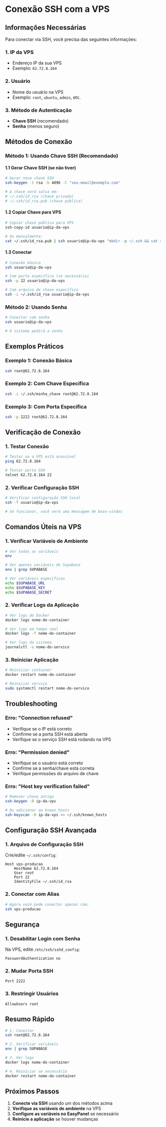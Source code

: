 # Conexão SSH com a VPS

## Informações Necessárias

Para conectar via SSH, você precisa das seguintes informações:

### 1. IP da VPS
- Endereço IP da sua VPS
- Exemplo: `62.72.8.164`

### 2. Usuário
- Nome do usuário na VPS
- Exemplo: `root`, `ubuntu`, `admin`, etc.

### 3. Método de Autenticação
- **Chave SSH** (recomendado)
- **Senha** (menos seguro)

## Métodos de Conexão

### Método 1: Usando Chave SSH (Recomendado)

#### 1.1 Gerar Chave SSH (se não tiver)
```bash
# Gerar nova chave SSH
ssh-keygen -t rsa -b 4096 -C "seu-email@exemplo.com"

# A chave será salva em:
# ~/.ssh/id_rsa (chave privada)
# ~/.ssh/id_rsa.pub (chave pública)
```

#### 1.2 Copiar Chave para VPS
```bash
# Copiar chave pública para VPS
ssh-copy-id usuario@ip-da-vps

# Ou manualmente:
cat ~/.ssh/id_rsa.pub | ssh usuario@ip-da-vps "mkdir -p ~/.ssh && cat >> ~/.ssh/authorized_keys"
```

#### 1.3 Conectar
```bash
# Conexão básica
ssh usuario@ip-da-vps

# Com porta específica (se necessário)
ssh -p 22 usuario@ip-da-vps

# Com arquivo de chave específico
ssh -i ~/.ssh/id_rsa usuario@ip-da-vps
```

### Método 2: Usando Senha

```bash
# Conectar com senha
ssh usuario@ip-da-vps

# O sistema pedirá a senha
```

## Exemplos Práticos

### Exemplo 1: Conexão Básica
```bash
ssh root@62.72.8.164
```

### Exemplo 2: Com Chave Específica
```bash
ssh -i ~/.ssh/minha_chave root@62.72.8.164
```

### Exemplo 3: Com Porta Específica
```bash
ssh -p 2222 root@62.72.8.164
```

## Verificação de Conexão

### 1. Testar Conexão
```bash
# Testar se a VPS está acessível
ping 62.72.8.164

# Testar porta SSH
telnet 62.72.8.164 22
```

### 2. Verificar Configuração SSH
```bash
# Verificar configuração SSH local
ssh -T usuario@ip-da-vps

# Se funcionar, você verá uma mensagem de boas-vindas
```

## Comandos Úteis na VPS

### 1. Verificar Variáveis de Ambiente
```bash
# Ver todas as variáveis
env

# Ver apenas variáveis do Supabase
env | grep SUPABASE

# Ver variáveis específicas
echo $SUPABASE_URL
echo $SUPABASE_KEY
echo $SUPABASE_SECRET
```

### 2. Verificar Logs da Aplicação
```bash
# Ver logs do Docker
docker logs nome-do-container

# Ver logs em tempo real
docker logs -f nome-do-container

# Ver logs do sistema
journalctl -u nome-do-servico
```

### 3. Reiniciar Aplicação
```bash
# Reiniciar container
docker restart nome-do-container

# Reiniciar serviço
sudo systemctl restart nome-do-servico
```

## Troubleshooting

### Erro: "Connection refused"
- Verifique se o IP está correto
- Confirme se a porta SSH está aberta
- Verifique se o serviço SSH está rodando na VPS

### Erro: "Permission denied"
- Verifique se o usuário está correto
- Confirme se a senha/chave está correta
- Verifique permissões do arquivo de chave

### Erro: "Host key verification failed"
```bash
# Remover chave antiga
ssh-keygen -R ip-da-vps

# Ou adicionar ao known_hosts
ssh-keyscan -H ip-da-vps >> ~/.ssh/known_hosts
```

## Configuração SSH Avançada

### 1. Arquivo de Configuração SSH
Crie/edite `~/.ssh/config`:
```
Host vps-producao
    HostName 62.72.8.164
    User root
    Port 22
    IdentityFile ~/.ssh/id_rsa
```

### 2. Conectar com Alias
```bash
# Agora você pode conectar apenas com:
ssh vps-producao
```

## Segurança

### 1. Desabilitar Login com Senha
Na VPS, edite `/etc/ssh/sshd_config`:
```
PasswordAuthentication no
```

### 2. Mudar Porta SSH
```
Port 2222
```

### 3. Restringir Usuários
```
AllowUsers root
```

## Resumo Rápido

```bash
# 1. Conectar
ssh root@62.72.8.164

# 2. Verificar variáveis
env | grep SUPABASE

# 3. Ver logs
docker logs nome-do-container

# 4. Reiniciar se necessário
docker restart nome-do-container
```

## Próximos Passos

1. **Conecte via SSH** usando um dos métodos acima
2. **Verifique as variáveis de ambiente** na VPS
3. **Configure as variáveis no EasyPanel** se necessário
4. **Reinicie a aplicação** se houver mudanças 
